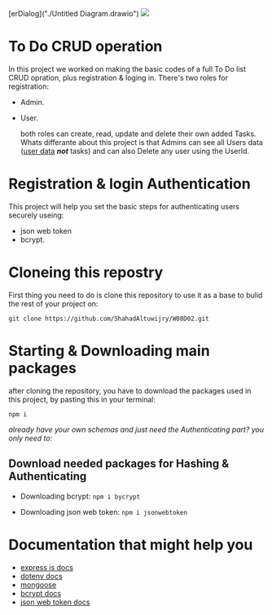 [erDialog]("./Untitled Diagram.drawio")
<img src="./Untitled Diagram.drawio">
# To Do CRUD operation

In this project we worked on making the basic codes of a full To Do list CRUD opration, plus registration & loging in.
There's two roles for registration:

- Admin.
- User.

  both roles can create, read, update and delete their own added Tasks.
  Whats differante about this project is that Admins can see all Users data (<ins>user data</ins> **_not_** tasks) and can also Delete any user using the UserId.

# Registration & login Authentication

This project will help you set the basic steps for authenticating users securely useing:

- json web token
- bcrypt.

# Cloneing this repostry

First thing you need to do is clone this repository to use it as a base to bulid the rest of your project on:

`git clone https://github.com/ShahadAltuwijry/W08D02.git`

# Starting & Downloading main packages

after cloning the repository, you have to download the packages used in this project, by pasting this in your terminal:

`npm i `

_already have your own schemas and just need the Authenticating part? you only need to:_

## Download needed packages for Hashing & Authenticating

- Downloading bcrypt:
  `npm i bycrypt`

- Downloading json web token:
  `npm i jsonwebtoken`

# Documentation that might help you

- [express js docs](https://expressjs.com/)
- [dotenv docs](https://www.npmjs.com/package/dotenv)
- [mongoose ](https://www.npmjs.com/package/mongoose)
- [bcrypt docs](https://www.npmjs.com/package/bcrypt)
- [json web token docs](https://www.npmjs.com/package/jsonwebtoken)
